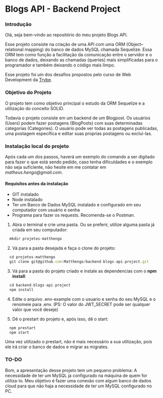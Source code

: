 # Blogs API - Backend Project
### Introdução

 <p>Olá, seja bem-vindo ao repositório do meu projeto Blogs API.</p>
 <p>Esse projeto consiste na criação de uma API com uma ORM (Object–relational mapping) do banco de dados MySQL chamada Sequelize. Essa ORM tem como função a facilitação da comunicação entre o servidor e o banco de dados, deixando as chamadas (queries) mais simplificadas para o programador e também deixando o código mais limpo.</p>
 <p>Esse projeto foi um dos desafios propostos pelo curso de Web Development da <a href="https://www.betrybe.com/">Trybe</a>.</p>
 
### Objetivo do Projeto

 <p>O projeto tem como objetivo principal o estudo da ORM Sequelize e a utilização do conceito SOLID.</p>
 <p>Todavia o projeto consiste em um backend de um Blogpost. Os usuários (Users) podem fazer postagens (BlogPosts) com suas determinadas categorias (Categories). O usuário pode ver todas as postagens publicadas, uma postagem específica e editar suas proprias postagens ou exclui-las.</p>
 
### Instalação local do projeto
Após cada um dos passos, haverá um exemplo do comando a ser digitado para fazer o que está sendo pedido, caso tenha dificuldades e o exemplo não seja suficiente, não hesite em me contatar em _matheus.hengo@gmail.com_.

#### Requisitos antes da instalação
- GIT instalado
- Node instalado
- Ter um Banco de Dados MySQL instalado e configurado em seu computador com usuário e senha
- Programa para fazer os requests. Recomenda-se o Postman.

1. Abra o terminal e crie uma pasta. Ou se preferir, utilize alguma pasta já criada em seu computador:
```javascript
  mkdir projetos-matthengo
```
2. Vá para a pasta desejada e faça o clone do projeto:
```javascript
  cd projetos-matthengo
  git clone git@github.com:Matthengo/backend-blogs-api-project.git
```
3. Vá para a pasta do projeto criado e instale as dependencias com o **npm install**:
```javascript
  cd backend-blogs-api-project
  npm install
```
4. Edite o arquivo .env-example com o usuario e senha do seu MySQL e o renomeie para .env.
(PS: O valor do JWT_SECRET pode ser qualquer valor que você deseje)

5. Dê o prestart do projeto e, após isso, dê o start:
```javascript
  npm prestart
  npm start
```

Uma vez utilizado o prestart, não é mais necessário a sua utilização, pois ele irá criar o banco de dados e migrar as migrates.

### TO-DO
Bom, a apresentação desse projeto tem um pequeno problema: A necessidade de ter um MySQL ja configurado na máquina de quem for utiliza-lo.
Meu objetivo é fazer uma conexão com algum banco de dados cloud para que não haja a necessidade de ter um MySQL configurado no PC.

